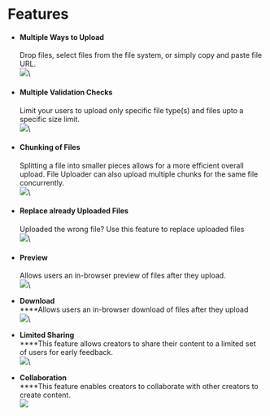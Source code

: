 # Features

*   #### Multiple Ways to Upload&#x20;

    Drop files, select files from the file system, or simply copy and paste file URL.\
    ![](<../../../../.gitbook/assets/NIT\_🔊 (2).png>)\

*   #### Multiple Validation Checks

    Limit your users to upload only specific file type(s) and files upto a specific size limit.\
    ![](<../../../../.gitbook/assets/Cursor\_and\_NIT\_🔊 (4).png>)\

*   #### Chunking of Files

    Splitting a file into smaller pieces allows for a more efficient overall upload. File Uploader can also upload multiple chunks for the same file concurrently.\
    ![](<../../../../.gitbook/assets/Cursor\_and\_NIT\_🔊 (6).png>)\

*   #### Replace already Uploaded Files

    Uploaded the wrong file? Use this feature to replace uploaded files\
    ![](<../../../../.gitbook/assets/Cursor\_and\_NIT\_🔊 (1).png>)\

*   #### Preview

    Allows users an in-browser preview of files after they upload.\
    ![](../../../../.gitbook/assets/Cursor\_and\_NIT\_🔊.png)\

* &#x20;**Download**\
  ****Allows users an in-browser download of files after they upload\
  ![](<../../../../.gitbook/assets/Cursor\_and\_NIT\_🔊 (8).png>)\

* **Limited Sharing**\
  ****This feature allows creators to share their content to a limited set of users for early feedback.\
  ![](<../../../../.gitbook/assets/Cursor\_and\_NIT\_🔊 (7).png>)\

*   **Collaboration**\
    ****This feature enables creators to collaborate with other creators to create content.\
    ![](../../../../.gitbook/assets/NIT\_🔊.png)

